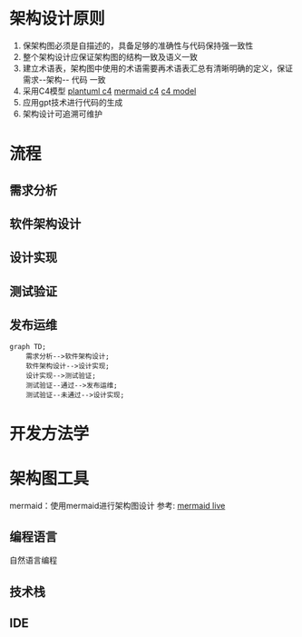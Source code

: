 # 架构设计原则
1. 保架构图必须是自描述的，具备足够的准确性与代码保持强一致性
2. 整个架构设计应保证架构图的结构一致及语义一致
3. 建立术语表，架构图中使用的术语需要再术语表汇总有清晰明确的定义，保证需求--架构-- 代码 一致
4. 采用C4模型 [plantuml c4](https://github.com/plantuml-stdlib/C4-PlantUML) [mermaid c4]([mermaid](https://github.com/mermaid-js/mermaid/blob/develop/README.zh-CN.md)) [c4 model](https://c4model.com/)
5. 应用gpt技术进行代码的生成
6. 架构设计可追溯可维护


# 流程
## 需求分析
## 软件架构设计
## 设计实现
## 测试验证
## 发布运维
```mermaid
graph TD;
    需求分析-->软件架构设计;
    软件架构设计-->设计实现;
    设计实现-->测试验证;
    测试验证--通过-->发布运维;
    测试验证--未通过-->设计实现;
```

# 开发方法学
# 架构图工具
mermaid：使用mermaid进行架构图设计
参考: [mermaid live](https://mermaid.live/)
## 编程语言
自然语言编程
## 技术栈

## IDE